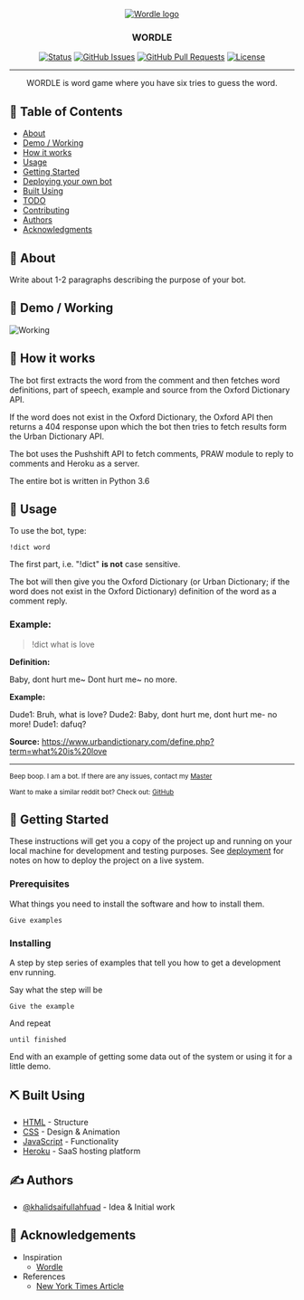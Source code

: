 <p align="center">
  <a href="" rel="noopener">
 <img src="https://user-images.githubusercontent.com/64584169/158031083-b8c49e30-38ee-441a-999d-195a79d390e1.png" alt="Wordle logo"></a>
<!--   ![LOGO](https://user-images.githubusercontent.com/64584169/158031083-b8c49e30-38ee-441a-999d-195a79d390e1.png) -->
</p>

<h3 align="center">WORDLE</h3>

<div align="center">

[![Status](https://img.shields.io/badge/status-active-success.svg)]()
[![GitHub Issues](https://img.shields.io/github/issues/KhalidSaifullahFuad/WORDLE.svg)](https://github.com/KhalidSaifullahFuad/WORDLE/issues)
[![GitHub Pull Requests](https://img.shields.io/github/issues-pr/KhalidSaifullahFuad/WORDLE.svg)](https://github.com/KhalidSaifullahFuad/WORDLE/pulls)
[![License](https://img.shields.io/badge/license-MIT-blue.svg)](/LICENSE)

</div>

---

<div align="center"> 

 WORDLE is word game where you have six tries to guess the word.

</div>

## 📝 Table of Contents

- [About](#about)
- [Demo / Working](#demo)
- [How it works](#working)
- [Usage](#usage)
- [Getting Started](#getting_started)
- [Deploying your own bot](#deployment)
- [Built Using](#built_using)
- [TODO](../TODO.md)
- [Contributing](../CONTRIBUTING.md)
- [Authors](#authors)
- [Acknowledgments](#acknowledgement)

## 🧐 About <a name = "about"></a>

Write about 1-2 paragraphs describing the purpose of your bot.

## 🎥 Demo / Working <a name = "demo"></a>

![Working](https://media.giphy.com/media/20NLMBm0BkUOwNljwv/giphy.gif)

## 💭 How it works <a name = "working"></a>

The bot first extracts the word from the comment and then fetches word definitions, part of speech, example and source from the Oxford Dictionary API.

If the word does not exist in the Oxford Dictionary, the Oxford API then returns a 404 response upon which the bot then tries to fetch results form the Urban Dictionary API.

The bot uses the Pushshift API to fetch comments, PRAW module to reply to comments and Heroku as a server.

The entire bot is written in Python 3.6

## 🎈 Usage <a name = "usage"></a>

To use the bot, type:

```
!dict word
```

The first part, i.e. "!dict" **is not** case sensitive.

The bot will then give you the Oxford Dictionary (or Urban Dictionary; if the word does not exist in the Oxford Dictionary) definition of the word as a comment reply.

### Example:

> !dict what is love

**Definition:**

Baby, dont hurt me~
Dont hurt me~ no more.

**Example:**

Dude1: Bruh, what is love?
Dude2: Baby, dont hurt me, dont hurt me- no more!
Dude1: dafuq?

**Source:** https://www.urbandictionary.com/define.php?term=what%20is%20love

---

<sup>Beep boop. I am a bot. If there are any issues, contact my [Master](https://www.reddit.com/message/compose/?to=PositivePlayer1&subject=/u/Wordbook_Bot)</sup>

<sup>Want to make a similar reddit bot? Check out: [GitHub](https://github.com/kylelobo/Reddit-Bot)</sup>

## 🏁 Getting Started <a name = "getting_started"></a>

These instructions will get you a copy of the project up and running on your local machine for development and testing purposes. See [deployment](#deployment) for notes on how to deploy the project on a live system.

### Prerequisites

What things you need to install the software and how to install them.

```
Give examples
```

### Installing

A step by step series of examples that tell you how to get a development env running.

Say what the step will be

```
Give the example
```

And repeat

```
until finished
```

End with an example of getting some data out of the system or using it for a little demo.

<!-- ## 🚀 Deploying your own bot <a name = "deployment"></a>

To see an example project on how to deploy your bot, please see my own configuration:

- **Heroku**: https://github.com/kylelobo/Reddit-Bot#deploying_the_bot -->

## ⛏️ Built Using <a name = "built_using"></a>

- [HTML](https://https://www.w3schools.com/html/) - Structure
- [CSS](https://www.w3schools.com/css/) - Design & Animation
- [JavaScript](https://www.w3schools.com/js/) - Functionality
- [Heroku](https://www.heroku.com/) - SaaS hosting platform

## ✍️ Authors <a name = "authors"></a>

- [@khalidsaifullahfuad](https://github.com/khalidsaifullahfuad) - Idea & Initial work


## 🎉 Acknowledgements <a name = "acknowledgement"></a>

- Inspiration
  - [Wordle](https://www.powerlanguage.co.uk/wordle/)
- References
  - [New York Times Article](https://www.nytimes.com/2022/01/03/technology/wordle-word-game-creator.html)